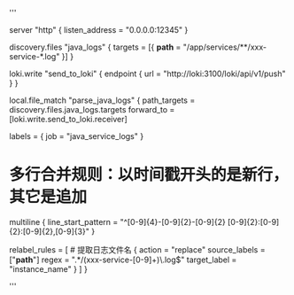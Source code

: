 '''

server "http" {
  listen_address = "0.0.0.0:12345"
}

discovery.files "java_logs" {
  targets = [{
    __path__ = "/app/services/**/xxx-service-*.log"
  }]
}

loki.write "send_to_loki" {
  endpoint {
    url = "http://loki:3100/loki/api/v1/push"
  }
}

local.file_match "parse_java_logs" {
  path_targets = discovery.files.java_logs.targets
  forward_to   = [loki.write.send_to_loki.receiver]

  labels = {
    job = "java_service_logs"
  }

  # 多行合并规则：以时间戳开头的是新行，其它是追加
  multiline {
    line_start_pattern = "^[0-9]{4}-[0-9]{2}-[0-9]{2} [0-9]{2}:[0-9]{2}:[0-9]{2},[0-9]{3}"
  }

  relabel_rules = [
    # 提取日志文件名
    {
      action        = "replace"
      source_labels = ["__path__"]
      regex         = ".*/(xxx-service-[0-9]+)\\.log$"
      target_label  = "instance_name"
    }
  ]
}

'''